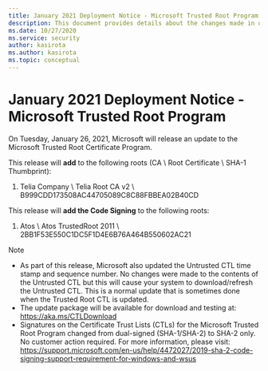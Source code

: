 ```yaml
---
title: January 2021 Deployment Notice - Microsoft Trusted Root Program 
description: This document provides details about the changes made in october 2020 to the root store.
ms.date: 10/27/2020
ms.service: security
author: kasirota
ms.author: kasirota
ms.topic: conceptual
---
```


# January 2021 Deployment Notice - Microsoft Trusted Root Program 

On Tuesday, January 26, 2021, Microsoft will release an update to the Microsoft Trusted Root Certificate Program.

This release will **add** to the following roots (CA \ Root Certificate \ SHA-1 Thumbprint):
1. 	Telia Company \\ Telia Root CA v2 \\ B999CDD173508AC44705089C8C88FBBEA02B40CD

This release will **add the Code Signing** to the following roots:
1. 	Atos \\ Atos TrustedRoot 2011 \\ 2BB1F53E550C1DC5F1D4E6B76A464B550602AC21

>[!NOTE]
> * As part of this release, Microsoft also updated the Untrusted CTL time stamp and sequence number. No changes were made to the contents of the Untrusted CTL but this will cause your system to download/refresh the Untrusted CTL. This is a normal update that is sometimes done when the Trusted Root CTL is updated.
> * The update package will be available for download and testing at: <https://aka.ms/CTLDownload>
> * Signatures on the Certificate Trust Lists (CTLs) for the Microsoft Trusted Root Program changed from dual-signed (SHA-1/SHA-2) to SHA-2 only. No customer action required. For more information, please visit: <https://support.microsoft.com/en-us/help/4472027/2019-sha-2-code-signing-support-requirement-for-windows-and-wsus> 
